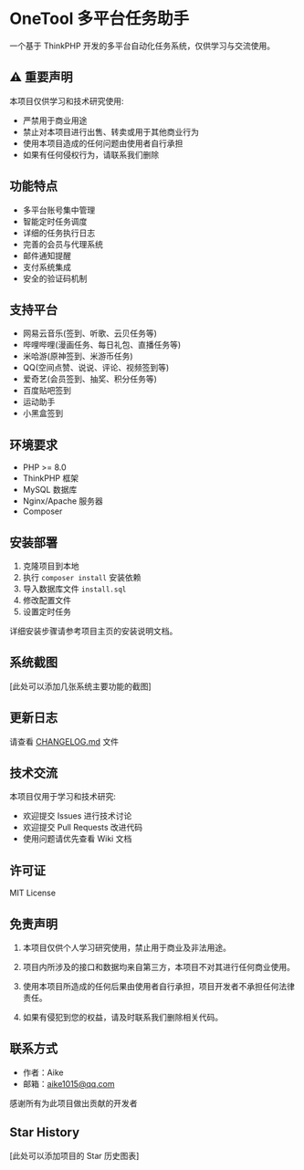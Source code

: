 # OneTool 多平台任务助手

一个基于 ThinkPHP 开发的多平台自动化任务系统，仅供学习与交流使用。

## ⚠️ 重要声明

本项目仅供学习和技术研究使用:
- 严禁用于商业用途
- 禁止对本项目进行出售、转卖或用于其他商业行为
- 使用本项目造成的任何问题由使用者自行承担
- 如果有任何侵权行为，请联系我们删除

## 功能特点

- 多平台账号集中管理
- 智能定时任务调度
- 详细的任务执行日志
- 完善的会员与代理系统
- 邮件通知提醒
- 支付系统集成
- 安全的验证码机制

## 支持平台

- 网易云音乐(签到、听歌、云贝任务等)
- 哔哩哔哩(漫画任务、每日礼包、直播任务等)
- 米哈游(原神签到、米游币任务)
- QQ(空间点赞、说说、评论、视频签到等)
- 爱奇艺(会员签到、抽奖、积分任务等)
- 百度贴吧签到
- 运动助手
- 小黑盒签到

## 环境要求

- PHP >= 8.0
- ThinkPHP 框架
- MySQL 数据库
- Nginx/Apache 服务器
- Composer

## 安装部署

1. 克隆项目到本地
2. 执行 `composer install` 安装依赖
3. 导入数据库文件 `install.sql`
4. 修改配置文件
5. 设置定时任务

详细安装步骤请参考项目主页的安装说明文档。

## 系统截图

[此处可以添加几张系统主要功能的截图]

## 更新日志

请查看 [CHANGELOG.md](./CHANGELOG.md) 文件

## 技术交流

本项目仅用于学习和技术研究:
- 欢迎提交 Issues 进行技术讨论
- 欢迎提交 Pull Requests 改进代码
- 使用问题请优先查看 Wiki 文档

## 许可证

MIT License

## 免责声明

1. 本项目仅供个人学习研究使用，禁止用于商业及非法用途。

2. 项目内所涉及的接口和数据均来自第三方，本项目不对其进行任何商业使用。

3. 使用本项目所造成的任何后果由使用者自行承担，项目开发者不承担任何法律责任。

4. 如果有侵犯到您的权益，请及时联系我们删除相关代码。

## 联系方式

- 作者：Aike
- 邮箱：aike1015@qq.com

感谢所有为此项目做出贡献的开发者

## Star History

[此处可以添加项目的 Star 历史图表]
